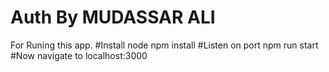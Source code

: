 # Auth By MUDASSAR ALI  
For Runing this app.
#Install node 
npm install
#Listen on port
npm run start
#Now navigate to 
localhost:3000
